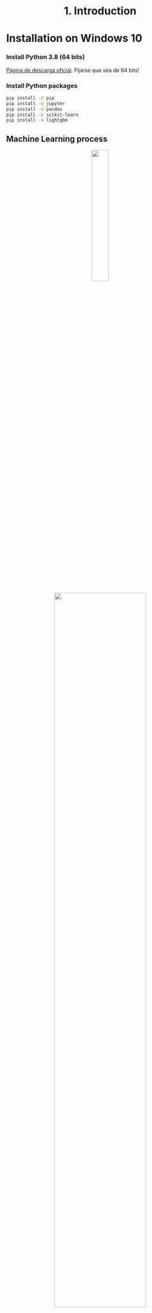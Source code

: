 <h1 align="center">1. Introduction</h1>

# Installation on Windows 10

### Install Python 3.8 (64 bits)
[Página de descarga oficial](https://www.python.org/downloads/windows/). Fijarse que sea de 64 bits!

### Install Python packages

```bash
pip install -U pip
pip install -U jupyter
pip install -U pandas
pip install -U scikit-learn
pip install -U lightgbm
```

## Machine Learning process

<p align="center"><img width="30%" src="img/pipeline.png"/></p>

<p align="center"><img width="70%" src="img/models.png"/></p>

## Software for Artificial Intelligence


### 1. Interactive Eviroment

<table>
  <tr>
    <th width="200"><a href="https://www.python.org"><img src="img/Python.png"/></a></th>
    <td>Python es un lenguaje de programación interpretado cuya filosofía hace hincapié en la legibilidad de su código. Aprende más en <a href="https://www.kaggle.com/learn/python">Kaggle learn</a></td>
  </tr>
  <tr>
    <th><a href="https://jupyter.org"><img height="100" src="img/Jupyter.png"/></a></th>
    <td>Jupyter Notebook es un entorno interactivo de Python, que se ejecuta de forma local en el navegador. En los cuadernos de Jupyter se puede incluir (en forma de celdas) tanto código Python, como gráficas y documentación en formato markdown que te ayuden en el análisis e explicación de tus datos.</td>
  </tr>
  <tr>
    <th><a href="https://colab.research.google.com/notebooks/welcome.ipynb"><img src="img/Colab.png"/></a></th>
    <td>Google Colab es un entorno gratuito de Jupyter Notebook que no requiere configuración y que se ejecuta completamente en la nube. Colabo te permite escribir y ejecutar código, guardar y compartir tus análisis y tener acceso a recursos informáticos muy potentes (GPUs y TPUs por tiempo limitado), todo de forma gratuita desde el navegador.</td>
  </tr>
</table>

### 2. Data Manipulation Library

<table>
  <tr>
    <th width="200"><a href="https://pandas.pydata.org"><img src="img/Pandas.png"/></a></th>
    <td>Pandas es un paquete de Python que proporciona estructuras de datos para el manejo de datasets o dataframes. Pandas depende de Numpy, la librería que añade eficiencia numérica en Python. Los principales tipos de datos que pueden representarse con pandas son los datos tabulares con columnas (llamadas variables) y muchas filas. También se pueden representar series temporales.
<br><br>
Pandas permiten leer y escribir datos en diferentes formatos (CSV, Excel, SQL,...) y la  manipulacion de datos como seleccionar y filtrar datos en función de posición, valor o etiquetas, fusionar y unir datos, transformar datos aplicando funciones tanto en global como por ventanas, manipulación de series temporales, hacer gráficas y mucho más. Aprende más en <a href="https://www.kaggle.com/learn/pandas">Kaggle learn</a>
</td>
  </tr>
</table>


### 3. Visualization Libraries

<table>
  <tr>
    <th width="200"><a href="https://seaborn.pydata.org/examples"><img src="img/Seaborn.png"/></a></th>
    <td>Seaborn es un paquete para Python que permite generar fácilmente elegantes gráficos estadísticos. Seaborn está basada en Matplotlib y proporciona una interfaz de alto nivel que es realmente sencilla de aprender.</td>
  </tr>
  <tr>
    <th ><a href="https://altair-viz.github.io/gallery"><img height="100" src="img/Altair.png"/></a></th>
    <td>Altair es un paquete de Python para la visualización de datos basado en Vega y Vega-Lite, que a su vez están basados en D3. Altair utiliza lo que se conoce como “grammar of graphics”, donde se pone énfasis es en describir la apariencia visual y el comportamiento interactivo de la visualización.</td>
  </tr>
  <tr>
    <th><a href="https://matplotlib.org/gallery"><img src="img/Matplotlib.svg"/></a></th>
    <td>Matplotlib es un paquete para la generación de gráficos. Es la librería más usada, pero necesita muchas líneas de código para generar gráficos más complejos</td>
  </tr>
  <tr>
    <th><a href="https://plot.ly/python"><img src="img/Plotly.png"/></a></th>
    <td>Plotly es una librería para gráficos interactivos. Es particularmente útil para cuando queremos hacer gráficos en 3 dimensiones. Plotly está disponible como una biblioteca para Python, R, JavaScript, Julia y MATLAB.</td>
  </tr>
</table>

### 4. Machine Learning Libraries

<table>
  <tr>
    <th width="200"><a href="https://scikit-learn.org"><img src="img/Scikitlearn.png"/></a></th>
    <td>Scikit-learn es probablemente la librería más útil para Machine Learning en Python, es de código abierto y es reutilizable en con otras librerías. Proporciona una gran gama de algoritmos de aprendizaje supervisados y no supervisados en Python.</td>
  </tr>
  <tr>
    <th><a href="https://xgboost.readthedocs.io"><img src="img/XGBoost.png"/></a></th>
    <td>XGBoost significa eXtreme Gradient Boosting, y es una implementación de Gradient boosting diseñada para minimizar la velocidad de ejecución y maximizar el rendimiento. Es uno de los algoritmos que más domina recientemente en los problemas Machine Learning y las competiciones de Kaggle con datos estructurados o tabulares.</td>
  </tr>
  <tr>
    <th><a href="https://lightgbm.readthedocs.io"><img src="img/LightGBM.png"/></a></th>
    <td>LightGBM es otra implementación de Gradient boosting de Microsoft que deberíamos tener en cuenta ya que también ha obtenido muy buenos resultados en términos de precisión y rendimiento.</td>
  </tr>
  <tr>
    <th><a href="https://catboost.ai"><img src="img/CatBoost.png"/></a></th>
    <td>CatBoost es otra implementación de Gradient boosting especializada para trabajar con datasets mayormente de variables categóricas.</td>
  </tr>
  <tr>
    <th><a href="https://facebook.github.io/prophet"><img src="img/Prophet.png"/></a></th>
    <td>Facebook Prophet es una herramienta para predicción de series temporales. Esta hearramienta tiene en cuenta factores como la estacionlaidad, tendencias, etc.</td>
  </tr>
  <tr>
    <th><a href="http://docs.h2o.ai/h2o/latest-stable/h2o-docs/automl.html"><img src="img/H2O.png"/></a></th>
    <td>H2o.ai es un framework de Machine Learning que implementa una función muy interesante llamada AutoML. AutoML es una abstracción que nos permite olvidarnos de elegir nosotros el mejor modelo para nuestros datos, ya que lo hace automáticamente.</td>
  </tr>
  <tr>
    <th><a href="https://github.com/aksnzhy/xlearn"><img src="img/XLearn.png"/></a></th>
    <td>xLearn is a high performance, easy-to-use, and scalable machine learning package that contains linear model (LR), factorization machines (FM), and field-aware factorization machines (FFM), all of which can be used to solve large-scale machine learning problems.</td>
  </tr>
</table>


### 5. Deep Learning Libraries

<table>
  <tr>
    <th width="200"><a href="https://www.fast.ai"><img src="img/Fastai.png"/></a></th>
    <td>Fast.ai es una librería ¡y un curso! dirigido por Jeremy Howard donde se pretende hacer el Deep Learning accesible a todo el mundo. Su librería, basada en Pytorch, tiene como máxima la simplicidad y facilitar el uso de los modelos más avanzados de redes neuronales.</td>
  </tr>
  <tr>
    <th ><a href="https://keras.io"><img src="img/Keras.png"/></a></th>
    <td>Keras es una librería popular de redes neuronales basada en TensorFlow. Está especialmente diseñada para facilitar la creación de redes neuronales.</td>
  </tr>
  <tr>
    <th><a href="https://pytorch.org/"><img src="img/Pytorch.png"/></a></th>
    <td>Es una librería de Deep Learning diseñada por Facebook. Muchos la consideran superior a Tensorflow por su flexibilidad y facilidad. Además permite su ejecución en GPU (y varias GPUs) para acelerar los cálculos. Es la libreria más usada entre investigadores para probar sus experimentos.</td>
  </tr>
</table>

### Others

- Web scrapping: Beautiful Soup
- Process Mining: PM4Py
